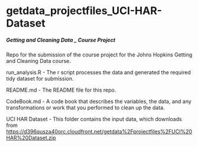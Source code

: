getdata_projectfiles_UCI-HAR-Dataset
====================================
##### Getting and Cleaning Data _ Course Project #####

Repo for the submission of the course project for the Johns Hopkins Getting and Cleaning Data course.

run_analysis.R  - The r script processes the data and generated the required tidy dataset for submission. 

README.md  - The README file for this repo.

CodeBook.md - A code book that describes the variables, the data, and any transformations or work that you performed to clean up the data.

UCI HAR Dataset - This folder contains the input data, which downloads from https://d396qusza40orc.cloudfront.net/getdata%2Fprojectfiles%2FUCI%20HAR%20Dataset.zip  


